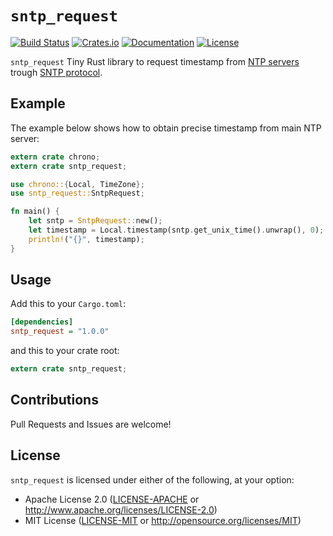 # `sntp_request`

[![Build Status][travis-badge]][travis-url]
[![Crates.io][crates-badge]][crates-url]
[![Documentation][docs-badge]][docs-url]
[![License][license-badge]][license-url]

[travis-badge]: https://travis-ci.org/risoflora/sntp_request.svg
[travis-url]: https://travis-ci.org/risoflora/sntp_request
[crates-badge]: https://img.shields.io/crates/v/sntp_request.svg
[crates-url]: https://crates.io/crates/sntp_request
[docs-badge]: https://docs.rs/sntp_request/badge.svg
[docs-url]: https://docs.rs/sntp_request
[license-badge]: https://img.shields.io/crates/l/sntp_request.svg
[license-url]: https://github.com/risoflora/sntp_request#license

`sntp_request` Tiny Rust library to request timestamp from [NTP servers](http://www.ntp.org) trough [SNTP protocol](https://tools.ietf.org/html/rfc4330).

## Example

The example below shows how to obtain precise timestamp from main NTP server:

```rust
extern crate chrono;
extern crate sntp_request;

use chrono::{Local, TimeZone};
use sntp_request::SntpRequest;

fn main() {
    let sntp = SntpRequest::new();
    let timestamp = Local.timestamp(sntp.get_unix_time().unwrap(), 0);
    println!("{}", timestamp);
}
```

## Usage

Add this to your `Cargo.toml`:

```ini
[dependencies]
sntp_request = "1.0.0"
```

and this to your crate root:

```rust
extern crate sntp_request;
```

## Contributions

Pull Requests and Issues are welcome!

## License

`sntp_request` is licensed under either of the following, at your option:

- Apache License 2.0 ([LICENSE-APACHE](LICENSE-APACHE) or http://www.apache.org/licenses/LICENSE-2.0)
- MIT License ([LICENSE-MIT](LICENSE-MIT) or http://opensource.org/licenses/MIT)
